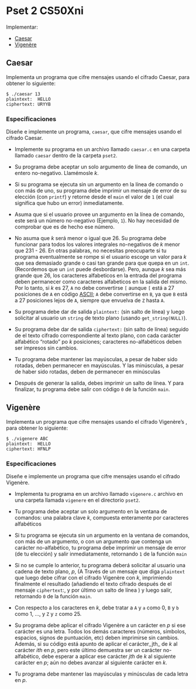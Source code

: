 # Pset 2 CS50Xni

Implementar:

-   <a href="#Caesar" class="btn btn-sm btn-default">Caesar</a>
-    <a href="#Vigenère" class="btn btn-sm btn-default">Vigenère</a>


<h2 id="Caesar">Caesar</h2>

Implementa un programa que cifre mensajes usando el cifrado Caesar, para obtener lo siguiente:

```
$ ./caesar 13
plaintext:  HELLO
ciphertext: URYYB
```

### Especificaciones

Diseñe e implemente un programa,  `caesar`, que cifre mensajes usando el cifrado Caesar.

-   Implemente su programa en un archivo llamado  `caesar.c`  en una carpeta llamado  `caesar`  dentro de la carpeta  `pset2`.
    
-   Su programa debe aceptar un solo argumento de línea de comando, un entero no-negativo. Llamémosle  _k_.
    
-   Si su programa se ejecuta sin un argumento en la línea de comando o con más de uno, su programa debe imprimir un mensaje de error de su elección (con  `printf`) y retorne desde el  `main`  el valor de  `1`  (el cual significa que hubo un error) inmediatamente.
    
-   Asuma que si el usuario provee un argumento en la línea de comando, este será un número no-negativo (Ejemplo,  `1`). No hay necesidad de comprobar que es de hecho ese número.
    
-   No asuma que  _k_  será menor o igual que 26. Su programa debe funcionar para todos los valores integrales no-negativos de  _k_  menor que 231  - 26. En otras palabras, no necesitas preocuparte si tu programa eventualmente se rompe si el usuario escoge un valor para  _k_  que sea demasiado grande o casi tan grande para que quepa en un  `int`. (Recordemos que un  `int`  puede desbordarse). Pero, aunque  _k_  sea más grande que 26, los caracteres alfabeticos en la entrada del programa deben permanecer como caracteres alfabeticos en la salida del mismo. Por lo tanto, si  _k_  es 27,  `A`  no debe convertirse  `[`  aunque  `[`  está a 27 posiciones de  `A`  en código  [ASCII](http://www.asciichart.com/);  `A`  debe convertirse en  `B`, ya que  `B`  está a 27 posiciones lejos de  `A`, siempre que envuelva de  `Z`  hasta  `A`.
    
-   Su programa debe dar de salida  `plaintext:`  (sin salto de línea) y luego solicitar al usuario un  `string`  de texto plano (usando  `get_string(NULL)`).
    
-   Su programa debe dar de salida  `ciphertext:`  (sin salto de línea) seguido de el texto cifrado correspondiente al texto plano, con cada carácter alfabético “rotado” po  _k_  posiciones; caracteres no-alfabéticos deben ser impresos sin cambios.
    
-   Tu programa debe mantener las mayúsculas, a pesar de haber sido rotadas, deben permanecer en mayúsculas. Y las minúsculas, a pesar de haber sido rotadas, deben de permanecer en minúsculas
    
-   Después de generar la salida, debes imprimir un salto de línea. Y para finalizar, tu programa debe salir con código  `0`  de la función  `main`.


<h2 id="Vigenère">Vigenère</h2>

Implementa un programa que cifre mensajes usando el cifrado Vigenère’s , para obtener lo siguiente:

```
$ ./vigenere ABC
plaintext:  HELLO
ciphertext: HFNLP
```

### Especificaciones

Diseñe e implemente un programa que cifre mensajes usando el cifrado Vigenère.

-   Implementa tu programa en un archivo llamado  `vigenere.c`  archivo en una carpeta llamada  `vigenere`  en el directorio  `pset2`.
    
-   Tu programa debe aceptar un solo argumento en la ventana de comandos: una palabra clave  _k_, compuesta enteramente por caracteres alfabéticos
    
-   Si tu programa se ejecuta sin un argumento en la ventana de comandos, con más de un argumento, o con un argumento que contenga un carácter no-alfabético, tu programa debe imprimir un mensaje de error (de tu elección) y salir inmediatamente, retornando  `1`  de la función  `main`
    
-   Si no se cumple lo anterior, tu programa deberá solicitar al usuario una cadena de texto plano,  _p_, (A Través de un mensaje que diga  `plaintext` que luego debe cifrar con el cifrado Vigenère con  _k_, imprimiendo finalmente el resultado (añadiendo el texto cifrado después de el mensaje  `ciphertext`:, y por último un salto de línea ) y luego salir, retornando  `0`  de la función  `main`.
    
-   Con respecto a los caracteres en  _k_, debe tratar a  `A`  y  `a`  como 0,  `B`  y  `b`  como 1, …, y  `Z`  y  `z`  como 25.
    
-   Su programa debe aplicar el cifrado Vigenère a un carácter en  _p_  si ese carácter es una letra. Todos los demás caracteres (números, símbolos, espacios, signos de puntuación, etc) deben imprimirse sin cambios. Además, si su código está apunto de aplicar el carácter_jth_  de  _k_  al carácter  _ith_  en  _p_, pero este último demuestra ser un carácter no-alfabético, debe esperar a aplicar ese carácter  _jth_  de  _k_  al siguiente carácter en  _p_; aún no debes avanzar al siguiente carácter en  _k_.
    
-   Tu programa debe mantener las mayúsculas y minúsculas de cada letra en  _p_.